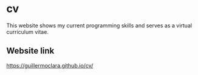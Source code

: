 # cv
This website shows my current programming skills and serves as a virtual curriculum vitae.
## Website link
https://guillermoclara.github.io/cv/
